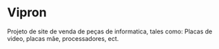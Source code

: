# Vipron
Projeto de site de venda de peças de informatica, tales como: Placas de video, placas mãe, processadores, ect.
